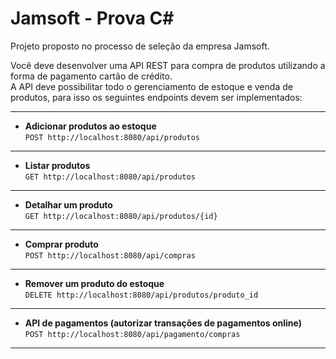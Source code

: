 Jamsoft - Prova C#
===================================

Projeto proposto no processo de seleção da empresa Jamsoft.  
  
Você deve desenvolver uma API REST para compra de produtos utilizando a forma de pagamento cartão de crédito.  
A API deve possibilitar todo o gerenciamento de estoque e venda de produtos, para isso os seguintes endpoints devem ser implementados:  
  
-------
* **Adicionar produtos ao estoque**  
`POST http://localhost:8080/api/produtos`
-------	
* **Listar produtos**  
`GET http://localhost:8080/api/produtos`
-------	
* **Detalhar um produto**  
`GET http://localhost:8080/api/produtos/{id}`
------- 
* **Comprar produto**  
`POST http://localhost:8080/api/compras`
------- 
* **Remover um produto do estoque**  
`DELETE http://localhost:8080/api/produtos/produto_id`
------- 
* **API de pagamentos (autorizar transações de pagamentos online)**  
`POST http://localhost:8080/api/pagamento/compras`
------- 

